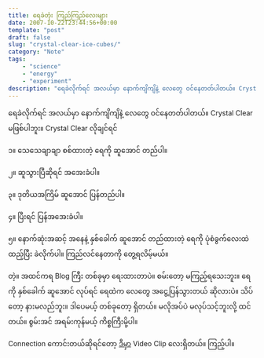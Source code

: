 ```yaml
---
title: ရေခဲတုံး ကြည်ကြည်လေးများ
date: 2007-10-22T23:44:56+00:00
template: "post"  
draft: false  
slug: "crystal-clear-ice-cubes/"  
category: "Note"
tags:
    - "science"
    - "energy"
    - "experiment"
description: "ရေခဲလိုက်ရင် အလယ်မှာ နောက်ကျိကျိနဲ့ လေတွေ ဝင်နေတတ်ပါတယ်။ Crystal Clear မဖြစ်ပါဘူး။ Crystal Clear လိုချင်ရင်"
---
```

ရေခဲလိုက်ရင် အလယ်မှာ နောက်ကျိကျိနဲ့ လေတွေ ဝင်နေတတ်ပါတယ်။ Crystal Clear မဖြစ်ပါဘူး။ Crystal Clear လိုချင်ရင်

၁။ သေသေချာချာ စစ်ထားတဲ့ ရေကို ဆူအောင် တည်ပါ။
  
၂။ ဆူသွားပြီဆိုရင် အအေးခံပါ။
  
၃။ ဒုတိယအကြိမ် ဆူအောင် ပြန်တည်ပါ။
  
၄။ ပြီးရင် ပြန်အအေးခံပါ။
  
၅။ နောက်ဆုံးအဆင့် အနေနဲ့ နှစ်ခေါက် ဆူအောင် တည်ထားတဲ့ ရေကို ပုံစံခွက်လေးထဲ ထည့်ပြီး ခဲလိုက်ပါ။ ကြည်လင်နေတာကို တွေ့ရလိမ့်မယ်။

တဲ့။ အထင်ကရ Blog ကြီး တစ်ခုမှာ ရေးထားတာပဲ။ စမ်းတော့ မကြည့်ရသေးဘူး။ ရေကို နှစ်ခေါက် ဆူအောင် လုပ်ရင် ရေထဲက လေတွေ အငွေ့ပြန်သွားတယ် ဆိုလားပဲ။ သိပ်တော့ နားမလည်ဘူး။ ဒါပေမယ့် တစ်ခုတော့ ရှိတယ်။ မလိုအပ်ပဲ မလုပ်သင့်ဘူးလို့ ထင်တယ်။ စွမ်းအင် အရမ်းကုန်မယ့် ကိစ္စကြီးမို့ပါ။

Connection ကောင်းတယ်ဆိုရင်တော့ <a href="http://www.metacafe.com/watch/809620/make_crystal_clear_ice/" target="_blank">ဒီမှာ</a> Video Clip လေးရှိတယ်။ ကြည့်ပါ။